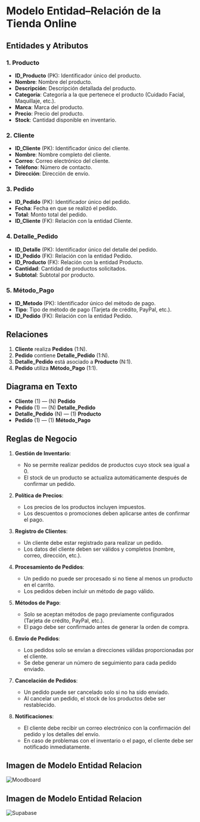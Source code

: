 # Modelo Entidad–Relación de la Tienda Online

## Entidades y Atributos

### 1. **Producto**
- **ID_Producto** (PK): Identificador único del producto.
- **Nombre**: Nombre del producto.
- **Descripción**: Descripción detallada del producto.
- **Categoría**: Categoría a la que pertenece el producto (Cuidado Facial, Maquillaje, etc.).
- **Marca**: Marca del producto.
- **Precio**: Precio del producto.
- **Stock**: Cantidad disponible en inventario.

### 2. **Cliente**
- **ID_Cliente** (PK): Identificador único del cliente.
- **Nombre**: Nombre completo del cliente.
- **Correo**: Correo electrónico del cliente.
- **Teléfono**: Número de contacto.
- **Dirección**: Dirección de envío.

### 3. **Pedido**
- **ID_Pedido** (PK): Identificador único del pedido.
- **Fecha**: Fecha en que se realizó el pedido.
- **Total**: Monto total del pedido.
- **ID_Cliente** (FK): Relación con la entidad Cliente.

### 4. **Detalle_Pedido**
- **ID_Detalle** (PK): Identificador único del detalle del pedido.
- **ID_Pedido** (FK): Relación con la entidad Pedido.
- **ID_Producto** (FK): Relación con la entidad Producto.
- **Cantidad**: Cantidad de productos solicitados.
- **Subtotal**: Subtotal por producto.

### 5. **Método_Pago**
- **ID_Metodo** (PK): Identificador único del método de pago.
- **Tipo**: Tipo de método de pago (Tarjeta de crédito, PayPal, etc.).
- **ID_Pedido** (FK): Relación con la entidad Pedido.

## Relaciones
1. **Cliente** realiza **Pedidos** (1:N).
2. **Pedido** contiene **Detalle_Pedido** (1:N).
3. **Detalle_Pedido** está asociado a **Producto** (N:1).
4. **Pedido** utiliza **Método_Pago** (1:1).

## Diagrama en Texto
- **Cliente** (1) — (N) **Pedido**
- **Pedido** (1) — (N) **Detalle_Pedido**
- **Detalle_Pedido** (N) — (1) **Producto**
- **Pedido** (1) — (1) **Método_Pago**

## Reglas de Negocio

1. **Gestión de Inventario**: 
   - No se permite realizar pedidos de productos cuyo stock sea igual a 0.
   - El stock de un producto se actualiza automáticamente después de confirmar un pedido.

2. **Política de Precios**:
   - Los precios de los productos incluyen impuestos.
   - Los descuentos o promociones deben aplicarse antes de confirmar el pago.

3. **Registro de Clientes**:
   - Un cliente debe estar registrado para realizar un pedido.
   - Los datos del cliente deben ser válidos y completos (nombre, correo, dirección, etc.).

4. **Procesamiento de Pedidos**:
   - Un pedido no puede ser procesado si no tiene al menos un producto en el carrito.
   - Los pedidos deben incluir un método de pago válido.

5. **Métodos de Pago**:
   - Solo se aceptan métodos de pago previamente configurados (Tarjeta de crédito, PayPal, etc.).
   - El pago debe ser confirmado antes de generar la orden de compra.

6. **Envío de Pedidos**:
   - Los pedidos solo se envían a direcciones válidas proporcionadas por el cliente.
   - Se debe generar un número de seguimiento para cada pedido enviado.

7. **Cancelación de Pedidos**:
   - Un pedido puede ser cancelado solo si no ha sido enviado.
   - Al cancelar un pedido, el stock de los productos debe ser restablecido.

8. **Notificaciones**:
   - El cliente debe recibir un correo electrónico con la confirmación del pedido y los detalles del envío.
   - En caso de problemas con el inventario o el pago, el cliente debe ser notificado inmediatamente.

## Imagen de Modelo Entidad Relacion
![Moodboard](/docs/practica-11/IMG/Diagrama%20en%20blanco.png)

## Imagen de Modelo Entidad Relacion
![Supabase](/docs/practica-11/IMG/Supabase.png)